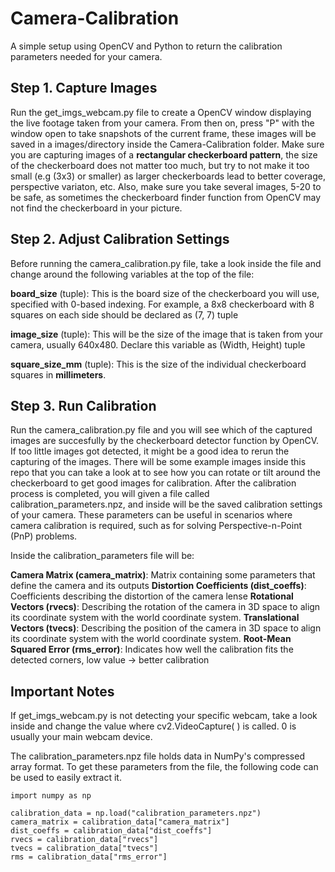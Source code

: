 # Camera-Calibration

A simple setup using OpenCV and Python to return the calibration parameters needed for your camera. 

## Step 1. Capture Images
Run the get_imgs_webcam.py file to create a OpenCV window displaying the live footage taken from your camera. From then on, press "P" with the window open to take snapshots of the current frame, these images will be saved in a images/directory inside the Camera-Calibration folder. Make sure you are capturing images of a **rectangular checkerboard pattern**, the size of the checkerboard does not matter too much, but try to not make it too small (e.g (3x3) or smaller) as larger checkerboards lead to better coverage, perspective variaton, etc. Also, make sure you take several images, 5-20 to be safe, as sometimes the checkerboard finder function from OpenCV may not find the checkerboard in your picture. 

## Step 2. Adjust Calibration Settings
Before running the camera_calibration.py file, take a look inside the file and change around the following variables at the top of the file:

**board_size** (tuple): This is the board size of the checkerboard you will use, specified with 0-based indexing. For example, a 8x8 checkerboard with 8 squares on each side should be declared as (7, 7) tuple

**image_size** (tuple): This will be the size of the image that is taken from your camera, usually 640x480. Declare this variable as (Width, Height) tuple

**square_size_mm** (tuple): This is the size of the individual checkerboard squares in **millimeters**.

## Step 3. Run Calibration

Run the camera_calibration.py file and you will see which of the captured images are succesfully by the checkerboard detector function by OpenCV. If too little images got detected, it might be a good idea to rerun the capturing of the images. There will be some example images inside this repo that you can take a look at to see how you can rotate or tilt around the checkerboard to get good images for calibration. After the calibration process is completed, you will given a file called calibration_parameters.npz, and inside will be the saved calibration settings of your camera. These parameters can be useful in scenarios where camera calibration is required, such as for solving Perspective-n-Point (PnP) problems.

Inside the calibration_parameters file will be:

**Camera Matrix (camera_matrix)**: Matrix containing some parameters that define the camera and its outputs
**Distortion Coefficients (dist_coeffs)**: Coefficients describing the distortion of the camera lense
**Rotational Vectors (rvecs)**: Describing the rotation of the camera in 3D space to align its coordinate system with the world coordinate system.
**Translational Vectors (tvecs)**: Describing the position of the camera in 3D space to align its coordinate system with the world coordinate system.
**Root-Mean Squared Error (rms_error)**: Indicates how well the calibration fits the detected corners, low value -> better calibration

## Important Notes
If get_imgs_webcam.py is not detecting your specific webcam, take a look inside and change the value where cv2.VideoCapture( ) is called. 0 is usually your main webcam device.

The calibration_parameters.npz file holds data in NumPy's compressed array format. To get these parameters from the file, the following code can be used to easily extract it.

```
import numpy as np

calibration_data = np.load("calibration_parameters.npz")
camera_matrix = calibration_data["camera_matrix"]
dist_coeffs = calibration_data["dist_coeffs"]
rvecs = calibration_data["rvecs"]
tvecs = calibration_data["tvecs"]
rms = calibration_data["rms_error"]
```

